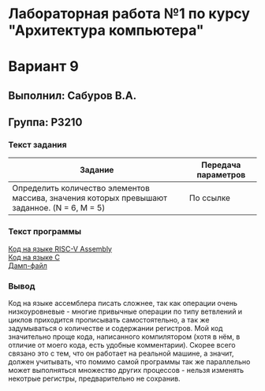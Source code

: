 # Лабораторная работа №1 по курсу "Архитектура компьютера"
# Вариант 9
## Выполнил: Сабуров В.А.
## Группа: P3210


### Текст задания
Задание | Передача параметров
--------|--------------------
Определить количество элементов массива, значения которых превышают заданное. (N = 6, M = 5) | По ссылке
### Текст программы
[Код на языке RISC-V Assembly](https://github.com/SuperJaremy/lab-riscv-asm/blob/main/Lab1.S)  
[Код на языке C](https://github.com/SuperJaremy/lab-riscv-asm/blob/main/Lab1.c)  
[Дамп-файл](https://github.com/SuperJaremy/lab-riscv-asm/blob/main/Lab1.dump)  
### Вывод
Код на языке ассемблера писать сложнее, так как операции очень низкоуровневые - многие привычные операции по типу ветвлений и циклов приходится прописывать самостоятельно, а так же задумываться о количестве и содержании регистров. Мой код значительно проще кода, написанного компилятором (хотя в нём, в отличие от моего кода, есть удобные комментарии). Скорее всего связано это с тем, что он работает на реальной машине, а значит, должен учитывать, что помимо самой программы так же параллельно может выполняться множество других процессов - нельзя изменять некотрые регистры, предварительно не сохранив.
